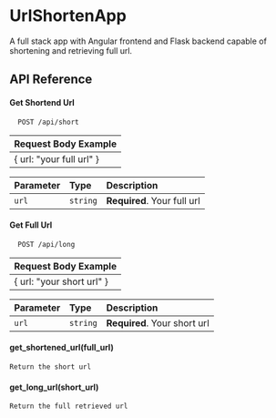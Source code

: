 # UrlShortenApp
A full stack app with Angular frontend and Flask backend capable of shortening and retrieving full url.

## API Reference

#### Get Shortend Url

```http
  POST /api/short
```
| Request Body Example          |
| :-------------------          |
|   {   url: "your full url"   }|

| Parameter | Type     | Description                |
| :-------- | :------- | :------------------------- |
| `url` | `string` | **Required**. Your full url |

#### Get Full Url

```http
  POST /api/long
```

| Request Body Example          |
| :-------------------          |
|   {   url: "your short url"   }|

| Parameter | Type     | Description                       |
| :-------- | :------- | :-------------------------------- |
| `url`      | `string` | **Required**. Your short url |

#### get_shortened_url(full_url)

    Return the short url

#### get_long_url(short_url)

    Return the full retrieved url